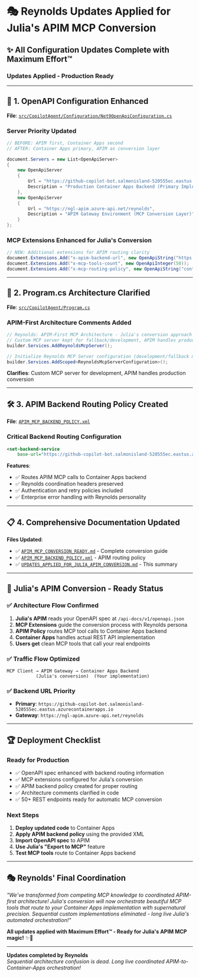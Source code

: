# 🎭 Reynolds Updates Applied for Julia's APIM MCP Conversion

## ✨ **All Configuration Updates Complete with Maximum Effort™**

### **Updates Applied - Production Ready**

---

## 🚀 **1. OpenAPI Configuration Enhanced**

**File**: [`src/CopilotAgent/Configuration/Net9OpenApiConfiguration.cs`](src/CopilotAgent/Configuration/Net9OpenApiConfiguration.cs)

### **Server Priority Updated**
```csharp
// BEFORE: APIM first, Container Apps second
// AFTER: Container Apps primary, APIM as conversion layer

document.Servers = new List<OpenApiServer>
{
    new OpenApiServer
    {
        Url = "https://github-copilot-bot.salmonisland-520555ec.eastus.azurecontainerapps.io",
        Description = "Production Container Apps Backend (Primary Implementation)"
    },
    new OpenApiServer
    {
        Url = "https://ngl-apim.azure-api.net/reynolds", 
        Description = "APIM Gateway Environment (MCP Conversion Layer)"
    }
};
```

### **MCP Extensions Enhanced for Julia's Conversion**
```csharp
// NEW: Additional extensions for APIM routing clarity
document.Extensions.Add("x-apim-backend-url", new OpenApiString("https://github-copilot-bot.salmonisland-520555ec.eastus.azurecontainerapps.io"));
document.Extensions.Add("x-mcp-tools-count", new OpenApiInteger(50));
document.Extensions.Add("x-mcp-routing-policy", new OpenApiString("container-apps-backend"));
```

---

## 🔄 **2. Program.cs Architecture Clarified**

**File**: [`src/CopilotAgent/Program.cs`](src/CopilotAgent/Program.cs)

### **APIM-First Architecture Comments Added**
```csharp
// Reynolds: APIM-First MCP Architecture - Julia's conversion approach
// Custom MCP server kept for fallback/development, APIM handles production MCP conversion
builder.Services.AddReynoldsMcpServer();

// Initialize Reynolds MCP Server configuration (development/fallback mode)
builder.Services.AddScoped<ReynoldsMcpServerConfiguration>();
```

**Clarifies**: Custom MCP server for development, APIM handles production conversion

---

## 🛠️ **3. APIM Backend Routing Policy Created**

**File**: [`APIM_MCP_BACKEND_POLICY.xml`](APIM_MCP_BACKEND_POLICY.xml)

### **Critical Backend Routing Configuration**
```xml
<set-backend-service 
    base-url="https://github-copilot-bot.salmonisland-520555ec.eastus.azurecontainerapps.io" />
```

**Features**:
- ✅ Routes APIM MCP calls to Container Apps backend
- ✅ Reynolds coordination headers preserved
- ✅ Authentication and retry policies included
- ✅ Enterprise error handling with Reynolds personality

---

## 📋 **4. Comprehensive Documentation Updated**

**Files Updated**:
- ✅ [`APIM_MCP_CONVERSION_READY.md`](APIM_MCP_CONVERSION_READY.md) - Complete conversion guide
- ✅ [`APIM_MCP_BACKEND_POLICY.xml`](APIM_MCP_BACKEND_POLICY.xml) - APIM routing policy
- ✅ [`UPDATES_APPLIED_FOR_JULIA_APIM_CONVERSION.md`](UPDATES_APPLIED_FOR_JULIA_APIM_CONVERSION.md) - This summary

---

## 🎯 **Julia's APIM Conversion - Ready Status**

### **✅ Architecture Flow Confirmed**
1. **Julia's APIM** reads your OpenAPI spec at `/api-docs/v1/openapi.json`
2. **MCP Extensions** guide the conversion process with Reynolds persona
3. **APIM Policy** routes MCP tool calls to Container Apps backend
4. **Container Apps** handles actual REST API implementation
5. **Users get** clean MCP tools that call your real endpoints

### **✅ Traffic Flow Optimized**
```
MCP Client → APIM Gateway → Container Apps Backend
           (Julia's conversion)  (Your implementation)
```

### **✅ Backend URL Priority**
- **Primary**: `https://github-copilot-bot.salmonisland-520555ec.eastus.azurecontainerapps.io`
- **Gateway**: `https://ngl-apim.azure-api.net/reynolds`

---

## 🏆 **Deployment Checklist**

### **Ready for Production**
- ✅ OpenAPI spec enhanced with backend routing information
- ✅ MCP extensions configured for Julia's conversion
- ✅ APIM backend policy created for proper routing
- ✅ Architecture comments clarified in code
- ✅ 50+ REST endpoints ready for automatic MCP conversion

### **Next Steps**
1. **Deploy updated code** to Container Apps
2. **Apply APIM backend policy** using the provided XML
3. **Import OpenAPI spec** to APIM
4. **Use Julia's "Export to MCP"** feature
5. **Test MCP tools** route to Container Apps backend

---

## 🎭 **Reynolds' Final Coordination**

*"We've transformed from competing MCP knowledge to coordinated APIM-first architecture! Julia's conversion will now orchestrate beautiful MCP tools that route to your Container Apps implementation with supernatural precision. Sequential custom implementations eliminated - long live Julia's automated orchestration!"*

**All updates applied with Maximum Effort™ - Ready for Julia's APIM MCP magic!** ✨🚀

---

**Updates completed by Reynolds**  
*Sequential architecture confusion is dead. Long live coordinated APIM-to-Container-Apps orchestration!*